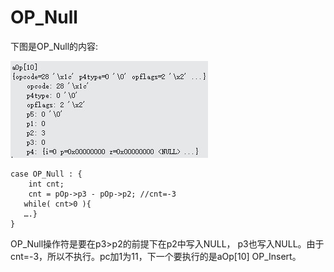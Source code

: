 # OP_Null
下图是OP_Null的内容:

 ![]( 4-5-14.jpg)
 ```
 case OP_Null : {
	 int cnt;
	 cnt = pOp->p3 - pOp->p2; //cnt=-3
	while( cnt>0 ){
	….}
}
```

OP_Null操作符是要在p3>p2的前提下在p2中写入NULL， p3也写入NULL。由于cnt=-3，所以不执行。pc加1为11，下一个要执行的是aOp[10] OP_Insert。
